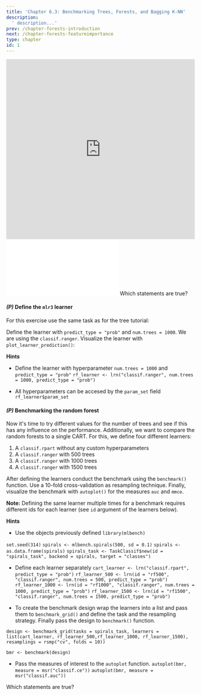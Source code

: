 ```yaml
---
title: 'Chapter 6.3: Benchmarking Trees, Forests, and Bagging K-NN'
description:
  ' description...'
prev: /chapter-forests-introduction
next: /chapter-forests-featureimportance
type: chapter
id: 1
---
```


<exercise id="1" title="Video Lecture">

<iframe width="100%" height="480" src="https://www.youtube.com/embed/uOamholBaZ0" frameborder="0" allow="accelerometer; autoplay; encrypted-media; gyroscope; picture-in-picture" allowfullscreen></iframe>

</exercise>

<exercise id="2" title="Slides">

<object data="pdfs/6/slides-forests-benchmark.pdf" type="application/pdf" style="width:100%;height:480px">
    <embed src="pdfs/6/slides-forests-benchmark.pdf" type="application/pdf" />
</object>

</exercise>


<exercise id="3" title="Quiz">
Which statements are true?
<choice>
<opt text="The OOB error shares similarities with cross-validation estimation. It can also be used for a quicker model selection." correct="true">
</opt>
<opt text="In random forests for regression, a good rule of thumb is to use mtry=`(√p)`" correct="true">
</opt>
<opt text="Proximities are used in replacing missing data, but not in locating outliers.">
</opt>
</choice>
</exercise>

<exercise id="4" title="Coding">

#### *(P)* Define the `mlr3` learner

For this exercise use the same task as for the tree tutorial:

<codeblock id="06_03_01">
</codeblock>


Define the learner with `predict_type = "prob"` and `num.trees = 1000`. We are using the `classif.ranger`. Visualize the learner with `plot_learner_prediction()`:

<codeblock id="06_03_02">

**Hints**

- Define the learner with hyperparameter `num.trees = 1000` and `predict_type = "prob"`
`rf_learner <- lrn("classif.ranger", num.trees = 1000, predict_type = "prob")`

- All hyperparameters can be accesed by the `param_set` field
`rf_learner$param_set`


</codeblock>


#### *(P)* Benchmarking the random forest

Now it's time to try different values for the number of trees and see if this has any influence on the performance. Additionally, we want to compare the random forests to a single CART. For this, we define four different learners:

1. A `classif.rpart` without any custom hyperparameters
1. A `classif.ranger` with 500 trees
1. A `classif.ranger` with 1000 trees
1. A `classif.ranger` with 1500 trees

After defining the learners conduct the benchmark using the `benchmark()` function. Use a 10-fold cross-validation as resampling technique. Finally, visualize the benchmark with `autoplot()` for the measures `auc` and `mmce`.

**Note:** Defining the same learner multiple times for a benchmark requires different ids for each learner (see `id` argument of the learners below).


<codeblock id="06_03_03">

**Hints**

- Use the objects previously defined
`library(mlbench)`

`set.seed(314)`
`spirals <- mlbench.spirals(500, sd = 0.1)`
`spirals <- as.data.frame(spirals)`
`spirals_task <- TaskClassif$new(id = "spirals_task", backend = spirals, target = "classes")`

- Define each learner separately
`cart_learner <- lrn("classif.rpart", predict_type = "prob")`
`rf_learner_500 <- lrn(id = "rf500", "classif.ranger", num.trees = 500, predict_type = "prob")`
`rf_learner_1000 <- lrn(id = "rf1000", "classif.ranger", num.trees = 1000, predict_type = "prob")`
`rf_learner_1500 <- lrn(id = "rf1500", "classif.ranger", num.trees = 1500, predict_type = "prob")`

- To create the benchmark design wrap the learners into a list and pass them to `benchmark_grid()` and define the task and the resampling strategy. Finally pass the design to `benchmark()` function.
 
`design <- benchmark_grid(tasks = spirals_task, learners = list(cart_learner, rf_learner_500,rf_learner_1000, rf_learner_1500), resamplings = rsmp("cv", folds = 10))`

`bmr <- benchmark(design)`

- Pass the measures of interest to the `autoplot` function.
`autoplot(bmr, measure = msr("classif.ce"))`
`autoplot(bmr, measure = msr("classif.auc"))`
</codeblock>
</exercise>


<exercise id="5" title="Quiz">
Which statements are true?
<choice>
<opt text="CART outperforms the random forest.">
</opt>
<opt text="Trying different values for the number of trees does not affect the performance." correct="true">
</opt>
<opt text="Tuning the number of trees can give a nice performance boost.">
</opt>
</choice>
</exercise>